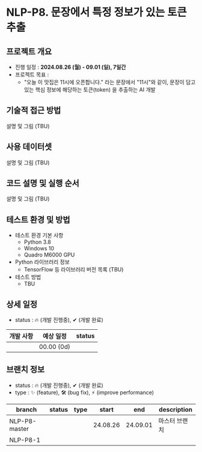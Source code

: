 # NLP-P8. 문장에서 특정 정보가 있는 토큰 추출
## 프로젝트 개요
* 진행 일정 : **2024.08.26 (월) - 09.01 (일), 7일간**
* 프로젝트 목표 :
  * "오늘 이 맛집은 11시에 오픈합니다." 라는 문장에서 "11시"와 같이, 문장이 담고 있는 핵심 정보에 해당하는 토큰(token) 을 추출하는 AI 개발

## 기술적 접근 방법
설명 및 그림 (TBU)

## 사용 데이터셋
설명 및 그림 (TBU)

## 코드 설명 및 실행 순서
설명 및 그림 (TBU)

## 테스트 환경 및 방법
* 테스트 환경 기본 사항
  * Python 3.8
  * Windows 10
  * Quadro M6000 GPU
* Python 라이브러리 정보
  * TensorFlow 등 라이브러리 버전 목록 (TBU)
* 테스트 방법
  * TBU

## 상세 일정
* status : 🔥 (개발 진행중), ✔ (개발 완료)

|개발 사항|예상 일정|status|
|---|---|---|
||00.00 (0d)||

## 브랜치 정보
* status : 🔥 (개발 진행중), ✔ (개발 완료)
* type : ✨ (feature), 🛠 (bug fix), ⚡ (improve performance)

|branch|status|type|start|end|description|
|---|---|---|---|---|---|
|NLP-P8-master|||24.08.26|24.09.01|마스터 브랜치|
|NLP-P8-1||||||